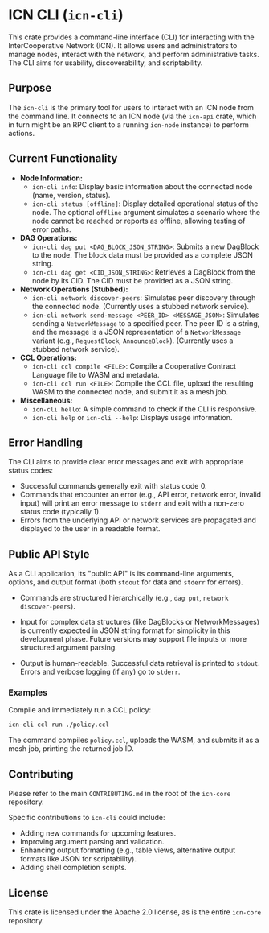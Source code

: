 # ICN CLI (`icn-cli`)

This crate provides a command-line interface (CLI) for interacting with the InterCooperative Network (ICN).
It allows users and administrators to manage nodes, interact with the network, and perform administrative tasks.
The CLI aims for usability, discoverability, and scriptability.

## Purpose

The `icn-cli` is the primary tool for users to interact with an ICN node from the command line. It connects to an ICN node (via the `icn-api` crate, which in turn might be an RPC client to a running `icn-node` instance) to perform actions.

## Current Functionality

*   **Node Information:**
    *   `icn-cli info`: Display basic information about the connected node (name, version, status).
    *   `icn-cli status [offline]`: Display detailed operational status of the node. The optional `offline` argument simulates a scenario where the node cannot be reached or reports as offline, allowing testing of error paths.
*   **DAG Operations:**
    *   `icn-cli dag put <DAG_BLOCK_JSON_STRING>`: Submits a new DagBlock to the node. The block data must be provided as a complete JSON string.
    *   `icn-cli dag get <CID_JSON_STRING>`: Retrieves a DagBlock from the node by its CID. The CID must be provided as a JSON string.
*   **Network Operations (Stubbed):**
    *   `icn-cli network discover-peers`: Simulates peer discovery through the connected node. (Currently uses a stubbed network service).
    *   `icn-cli network send-message <PEER_ID> <MESSAGE_JSON>`: Simulates sending a `NetworkMessage` to a specified peer. The peer ID is a string, and the message is a JSON representation of a `NetworkMessage` variant (e.g., `RequestBlock`, `AnnounceBlock`). (Currently uses a stubbed network service).
*   **CCL Operations:**
    *   `icn-cli ccl compile <FILE>`: Compile a Cooperative Contract Language file to WASM and metadata.
    *   `icn-cli ccl run <FILE>`: Compile the CCL file, upload the resulting WASM to the connected node, and submit it as a mesh job.
*   **Miscellaneous:**
    *   `icn-cli hello`: A simple command to check if the CLI is responsive.
    *   `icn-cli help` or `icn-cli --help`: Displays usage information.

## Error Handling

The CLI aims to provide clear error messages and exit with appropriate status codes:
*   Successful commands generally exit with status code 0.
*   Commands that encounter an error (e.g., API error, network error, invalid input) will print an error message to `stderr` and exit with a non-zero status code (typically 1).
*   Errors from the underlying API or network services are propagated and displayed to the user in a readable format.

## Public API Style

As a CLI application, its "public API" is its command-line arguments, options, and output format (both `stdout` for data and `stderr` for errors).

*   Commands are structured hierarchically (e.g., `dag put`, `network discover-peers`).
*   Input for complex data structures (like DagBlocks or NetworkMessages) is currently expected in JSON string format for simplicity in this development phase. Future versions may support file inputs or more structured argument parsing.

*   Output is human-readable. Successful data retrieval is printed to `stdout`. Errors and verbose logging (if any) go to `stderr`.

### Examples

Compile and immediately run a CCL policy:

```bash
icn-cli ccl run ./policy.ccl
```

The command compiles `policy.ccl`, uploads the WASM, and submits it as a mesh job, printing the returned job ID.

## Contributing

Please refer to the main `CONTRIBUTING.md` in the root of the `icn-core` repository.

Specific contributions to `icn-cli` could include:
*   Adding new commands for upcoming features.
*   Improving argument parsing and validation.
*   Enhancing output formatting (e.g., table views, alternative output formats like JSON for scriptability).
*   Adding shell completion scripts.

## License

This crate is licensed under the Apache 2.0 license, as is the entire `icn-core` repository.